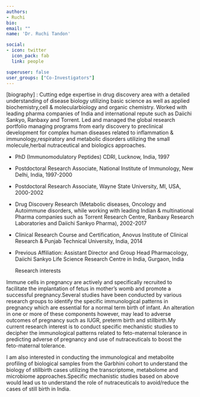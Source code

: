 ```yaml
---
authors:
- Ruchi
bio: 
email: ""
name: 'Dr. Ruchi Tandon'

social:
- icon: twitter
  icon_pack: fab
  link: people

superuser: false
user_groups: ["Co-Investigators"]
---
```

[biography] :
Cutting edge expertise in drug discovery area with a detailed understanding of disease biology utilizing basic science as well as applied biochemistry,cell & molecularbiology and organic chemistry. Worked with leading pharma companies of India and international repute such as Daiichi Sankyo, Ranbaxy and Torrent. Led and managed the global research portfolio managing programs from early discovery to preclinical development for complex human diseases related to inflammation & immunology,respiratory and metabolic disorders utilizing the small molecule,herbal nutraceutical and biologics approaches. 
 *	PhD (Immunomodulatory Peptides) CDRI, Lucknow, India, 1997
 
 *	Postdoctoral Research Associate, National Institute of Immunology, New Delhi,         India, 1997-2000
 *	Postdoctoral Research Associate, Wayne State University, MI, USA, 2000-2002
 *  Drug Discovery Research (Metabolic diseases, Oncology and Autoimmune disorders,       while working with leading Indian & multinational Pharma companies such as Torrent     Research Centre, Ranbaxy Research Laboratories and Daiichi Sankyo Pharma),            2002-2017
 *	Clinical Research Course and Certification, Anovus Institute of Clinical Research     & Punjab Technical University, India, 2014
 *	Previous Affiliation: Assistant Director and Group Head Pharmacology, Daiichi         Sankyo Life Science Research Centre in India, Gurgaon, India

	Research interests 
	
Immune cells in pregnancy are actively and specifically recruited to facilitate the  implantation of fetus in mother’s womb and promote a successful pregnancy.Several studies have been conducted by various research groups to identify the specific immunological patterns in pregnancy which are essential for a normal term birth of infant. An alteration in one or more of these components however, may lead to adverse outcomes of pregnancy such as IUGR, preterm birth and stillbirth.My current research interest is to conduct specific mechanistic studies to decipher the immunological patterns related to feto-maternal tolerance in predicting adverse of pregnancy and use of nutraceuticals to boost the feto-maternal tolerance. 

I am also interested in conducting the immunological and metabolite profiling of biological samples from the Garbhini cohort to understand the biology of stillbirth cases utilizing the transcriptome, metabolome and microbiome approaches.Specific mechanistic studies based on above would lead us to understand the role of nutraceuticals to avoid/reduce the cases of still birth in India.


